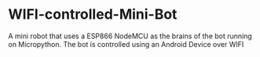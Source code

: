 # WIFI-controlled-Mini-Bot
A mini robot that uses a ESP866 NodeMCU as the brains of the bot running on Micropython. The bot is controlled using an Android Device over WIFI
